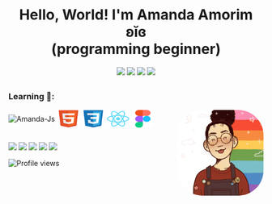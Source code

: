 <h1 align="center">Hello, World! I'm Amanda Amorim ʚĭɞ <br> (programming beginner) </h1>

<div align="center">
<img height="150em" src="https://github-profile-summary-cards.vercel.app/api/cards/profile-details?username=amandavsadev&theme=tokyonight"/> 
<img height="150em" src="https://github-readme-stats.vercel.app/api?username=amandavsadev&show_icons=true&theme=tokyonight&include_all_commits=true&count_private=false&hide_border=true"/> <img height="150em" src="https://github-readme-stats.vercel.app/api/top-langs/?username=amandavsadev&layout=compact&langs_count=7&theme=tokyonight&hide_border=true"/> <img height="150em" src="https://github-readme-streak-stats.herokuapp.com/?user=amandavsadev&theme=tokyonight&hide_border=true"/>

 ##
</div>
  
<div>
  <h3>Learning 🌱: </h3><img align="center" alt="Amanda-Js" height="35" width="45" src="https://cdn.jsdelivr.net/gh/devicons/devicon/icons/javascript/javascript-original.svg">
  <img align="center" alt="Amanda-HTML" height="35" width="45" src="https://raw.githubusercontent.com/devicons/devicon/master/icons/html5/html5-original.svg">
  <img align="center" alt="Amanda-CSS" height="35" width="45" src="https://raw.githubusercontent.com/devicons/devicon/master/icons/css3/css3-original.svg">
  <img align="center" alt="Amanda-ReactNative" height="35" width="45" src="https://raw.githubusercontent.com/devicons/devicon/master/icons/react/react-original.svg">
  <img align="center" alt="Amanda-Figma" height="35" width="45" src="https://raw.githubusercontent.com/devicons/devicon/master/icons/figma/figma-original.svg">
  <img align="right" alt="Amanda-Pic" height="170" style="border-radius:50px;" src="picrew-me-amanda.png">
  </div>
  
##
 
<div>
<!--CONTATOS -->
  <a href="https://www.linkedin.com/in/amandaamorimdev" target="_blank"><img src="https://img.shields.io/badge/-LinkedIn-%230077B5?style=for-the-badge&logo=linkedin&logoColor=white" target="_blank"></a> 
  <a href = "mailto:amandavsadev@gmail.com"><img src="https://img.shields.io/badge/Gmail-D14836?style=for-the-badge&logo=gmail&logoColor=white" target="_blank"></a>
  <a href="#"><img src="https://img.shields.io/badge/Discord-7289DA?style=for-the-badge&logo=discord&logoColor=white"></a>
  <a href="https://www.instagram.com/amandavsamorim/" target="_blank"><img src="https://img.shields.io/badge/Instagram-E4405F?style=for-the-badge&logo=instagram&logoColor=white"></a>
  <a href="#" target="_blank"><img src="https://img.shields.io/badge/Microsoft_Teams-6264A7?style=for-the-badge&logo=microsoft-teams&logoColor=white"></a>
 <p align="left"> <img src="https://komarev.com/ghpvc/?username=amandavsadev&color=blue" alt="Profile views" /> </p>
</div>
  
